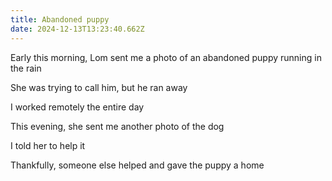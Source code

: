 ```yaml
---
title: Abandoned puppy
date: 2024-12-13T13:23:40.662Z
---
```


Early this morning, Lom sent me a photo of an abandoned puppy running in the rain

She was trying to call him, but he ran away

I worked remotely the entire day

This evening, she sent me another photo of the dog

I told her to help it

Thankfully, someone else helped and gave the puppy a home
